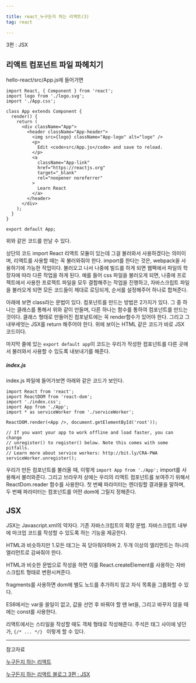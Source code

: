 ```yaml
---

title: react_누구든지 하는 리액트(3)
tag: react

---
```


3편 : JSX

## 리액트 컴포넌트 파일 파헤치기

hello-react/src/App.js에 들어가면 

```
import React, { Component } from 'react';
import logo from './logo.svg';
import './App.css';

class App extends Component {
  render() {
    return (
      <div className="App">
        <header className="App-header">
          <img src={logo} className="App-logo" alt="logo" />
          <p>
            Edit <code>src/App.js</code> and save to reload.
          </p>
          <a
            className="App-link"
            href="https://reactjs.org"
            target="_blank"
            rel="noopener noreferrer"
          >
            Learn React
          </a>
        </header>
      </div>
    );
  }
}

export default App;

```
위와 같은 코드를 만날 수 있다.

상단의 코드 import React 리액트 모듈이 있는데 그걸 불러와서 사용하겠다는 의미이며, 리액트를 사용할 때는 꼭 불러와줘야 한다. import를 한다는 것은, webpack을 사용하기에 가능한 작업이다. 불러오고 나서 나중에 빌드를 하게 되면 웹팩에서 파일의 학장자에 따라 다른 작업을 하게 된다. 예를 들어 css 파일을 불러오게 되면, 나중에 프로젝트에서 사용한  프로젝트 파일을 모두 결합해주는 작업을 진행하고, 자바스크립트 파일을 불러오게 되면 모든 코드들이 제대로 로딩되게, 순서를 설정해주어 하나로 합쳐준다.


아래에 보면 class라는 문법이 있다. 컴포넌트를 만드는 방법은 2가지가 있다. 그 중 하나는 클래스를 통해서 위와 같이 만들며, 다른 하나는 함수를 통하여 컴포넌트를 만드는 것이다. 클래스 형태로 만들어진 컴포넡트에는 꼭 render함수가 있어야 한다. 그리고 그 내부세엇는 JSX를 return 해주어야 한다. 위에 보이는 HTML 같은 코드가 바로 JSX 코드이다.

마지막 줄에 있는 `export default app`이 코드는
우리가 작성한 컴포넌트를 다른 곳에서 불러와서 사용할 수 있도록 내보내기를 해준다.

##### index.js

index.js 파일에 들어가보면 아래와 같은 코드가 보인다.

```
import React from 'react';
import ReactDOM from 'react-dom';
import './index.css';
import App from './App';
import * as serviceWorker from './serviceWorker';

ReactDOM.render(<App />, document.getElementById('root'));

// If you want your app to work offline and load faster, you can change
// unregister() to register() below. Note this comes with some pitfalls.
// Learn more about service workers: http://bit.ly/CRA-PWA
serviceWorker.unregister();

```

우리가 만든 컴포넌트를 불러올 때, 이렇게 `import App from './App';` import를 사용해서 불러와준다. 그리고 브라우저 상에는 우리의 리액트 컴포넌트를 보여주기 위해서 ReactDom.reader 함수를 사용한다. 첫 번째 파라미터는 렌더링할 결과물을 말하며, 두 번째 파라미터는 컴포넌트를 어떤 dom에 그릴지 정해준다.

## JSX

JSX는 Javascript.xml의 약자다. 
기존 자바스크립트의 확장 문법.
자바스크립트 내부에 마크업 코드를 작성할 수 있도록 하는 기능을 제공한다.

HTML과 비슷하지만 
1.모든 태그는 꼭 닫아줘야하며
2. 두개 이상의 엘리먼트는 하나의 엘리먼트로 감싸줘야 한다.

HTML과 비슷한 문법으로 작성을 하면 이를 React.createElement를 사용하는 자바스크립트 형태로 변환시켜준다.

fragments를 사용하면 dom에 별도 노드를 추가하지 않고 자식 목록을 그룹화할 수 있다.

ES6에서는 var을 쓸일이 없고, 값을 선언 후 바꿔야 할 땐 let을, 그리고 바꾸지 않을 때에는 const를 사용한다.

리액트에서는 스타일을 작성할 때도 객체 형태로 작성해준다.
주석은 태그 사이에 넣던가, `{/* ... */} ` 이렇게 할 수 있다.






- - -
 
참고자료 

[누구든지 하는 리액트](https://www.youtube.com/watch?v=fT9iFFAt60E&t=110s&list=PL9FpF_z-xR_E4rxYMMZx5cOpwaiwCzWUH&index=2)

[누구든지 하는 리액트 블로그 3편 : JSX](https://velopert.com/3626)